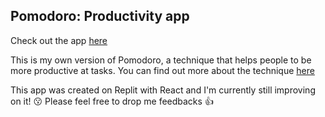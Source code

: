 ## Pomodoro: Productivity app

Check out the app [here](https://Pomodoro.0xnike.repl.co)

This is my own version of Pomodoro, a technique that helps people to be more productive at tasks. You can find out more about the technique [here](https://todoist.com/productivity-methods/pomodoro-technique)

This app was created on Replit with React and I'm currently still improving on it! :kissing: Please feel free to drop me feedbacks :+1:
